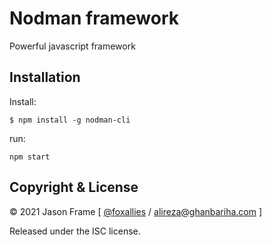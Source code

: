 # Nodman framework

Powerful javascript framework

## Installation

Install:

	$ npm install -g nodman-cli

run:

	npm start

## Copyright &amp; License

&copy; 2021 Jason
Frame [ [@foxallies](https://t.me/foxallies) / [alireza@ghanbariha.com](mailto:alireza@ghanbariha.com) ]

Released under the ISC license.
